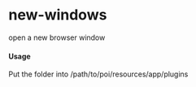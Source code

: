 # new-windows
open a new browser window
#### Usage
Put the folder into /path/to/poi/resources/app/plugins
